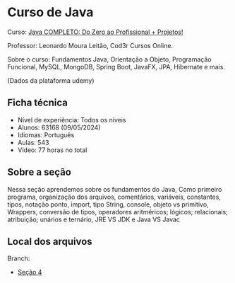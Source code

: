 
# Curso de Java

Curso: [Java COMPLETO: Do Zero ao Profissional + Projetos!](https://www.udemy.com/course/fundamentos-de-programacao-com-java/)


Professor: Leonardo Moura Leitão, Cod3r Cursos Online.

Sobre o curso: Fundamentos Java, Orientação a Objeto, Programação Funcional, MySQL, MongoDB, Spring Boot, JavaFX, JPA, Hibernate e mais.

(Dados da plataforma udemy)

## Ficha técnica
- Nível de experiência: Todos os níveis
- Alunos: 63168 (09/05/2024)
- Idiomas: Português
- Aulas: 543
- Vídeo: 77 horas no total

## Sobre a seção
Nessa seção aprendemos sobre os fundamentos do Java, Como primeiro programa, organização dos arquivos, comentários, variáveis, constantes, tipos, notação ponto, import, tipo String, console, objeto vs primitivo, Wrappers, conversão de tipos, operadores aritméricos; lógicos; relacionais; atribuição; unários e ternário, JRE VS JDK e Java VS Javac

## Local dos arquivos


Branch:

- [Seção 4](https://github.com/Diog0-SA/Udemy-Java/tree/se%C3%A7%C3%A3o4)
